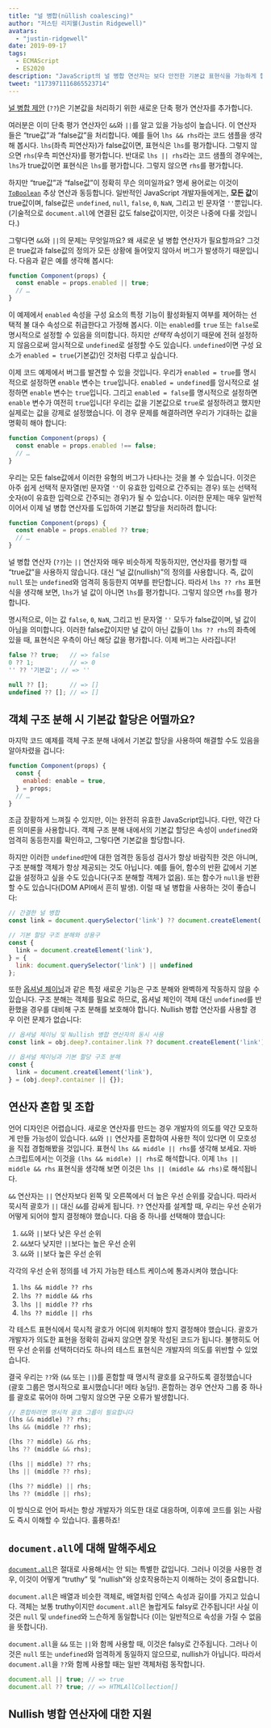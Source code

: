 ```yaml
---
title: "널 병합(nüllish coalescing)"
author: "저스틴 리지웰(Justin Ridgewell)"
avatars: 
  - "justin-ridgewell"
date: 2019-09-17
tags: 
  - ECMAScript
  - ES2020
description: "JavaScript의 널 병합 연산자는 보다 안전한 기본값 표현식을 가능하게 합니다."
tweet: "1173971116865523714"
---
```

[널 병합 제안](https://github.com/tc39/proposal-nullish-coalescing/) (`??`)은 기본값을 처리하기 위한 새로운 단축 평가 연산자를 추가합니다.

여러분은 이미 단축 평가 연산자인 `&&`와 `||`를 알고 있을 가능성이 높습니다. 이 연산자들은 “true값”과 “false값”을 처리합니다. 예를 들어 `lhs && rhs`라는 코드 샘플을 생각해 봅시다. `lhs`(좌측 피연산자)가 false값이면, 표현식은 `lhs`를 평가합니다. 그렇지 않으면 `rhs`(우측 피연산자)를 평가합니다. 반대로 `lhs || rhs`라는 코드 샘플의 경우에는, `lhs`가 true값이면 표현식은 `lhs`를 평가합니다. 그렇지 않으면 `rhs`를 평가합니다.

<!--truncate-->
하지만 “true값”과 “false값”이 정확히 무슨 의미일까요? 명세 용어로는 이것이 [`ToBoolean`](https://tc39.es/ecma262/#sec-toboolean) 추상 연산과 동등합니다. 일반적인 JavaScript 개발자들에게는, **모든 값**이 true값이며, false값은 `undefined`, `null`, `false`, `0`, `NaN`, 그리고 빈 문자열 `''`뿐입니다. (기술적으로 `document.all`에 연결된 값도 false값이지만, 이것은 나중에 다룰 것입니다.)

그렇다면 `&&`와 `||`의 문제는 무엇일까요? 왜 새로운 널 병합 연산자가 필요할까요? 그것은 true값과 false값의 정의가 모든 상황에 들어맞지 않아서 버그가 발생하기 때문입니다. 다음과 같은 예를 생각해 봅시다:

```js
function Component(props) {
  const enable = props.enabled || true;
  // …
}
```

이 예제에서 `enabled` 속성을 구성 요소의 특정 기능이 활성화될지 여부를 제어하는 선택적 불 대수 속성으로 취급한다고 가정해 봅시다. 이는 `enabled`를 `true` 또는 `false`로 명시적으로 설정할 수 있음을 의미합니다. 하지만 _선택적_ 속성이기 때문에 전혀 설정하지 않음으로써 암시적으로 `undefined`로 설정할 수도 있습니다. `undefined`이면 구성 요소가 `enabled = true`(기본값)인 것처럼 다루고 싶습니다.

이제 코드 예제에서 버그를 발견할 수 있을 것입니다. 우리가 `enabled = true`를 명시적으로 설정하면 `enable` 변수는 `true`입니다. `enabled = undefined`를 암시적으로 설정하면 `enable` 변수는 `true`입니다. 그리고 `enabled = false`를 명시적으로 설정하면 `enable` 변수가 여전히 `true`입니다! 우리는 값을 기본값으로 `true`로 설정하려고 했지만 실제로는 값을 강제로 설정했습니다. 이 경우 문제를 해결하려면 우리가 기대하는 값을 명확히 해야 합니다:

```js
function Component(props) {
  const enable = props.enabled !== false;
  // …
}
```

우리는 모든 false값에서 이러한 유형의 버그가 나타나는 것을 볼 수 있습니다. 이것은 아주 쉽게 선택적 문자열(빈 문자열 `''`이 유효한 입력으로 간주되는 경우) 또는 선택적 숫자(`0`이 유효한 입력으로 간주되는 경우)가 될 수 있습니다. 이러한 문제는 매우 일반적이어서 이제 널 병합 연산자를 도입하여 기본값 할당을 처리하려 합니다:

```js
function Component(props) {
  const enable = props.enabled ?? true;
  // …
}
```

널 병합 연산자 (`??`)는 `||` 연산자와 매우 비슷하게 작동하지만, 연산자를 평가할 때 “true값”을 사용하지 않습니다. 대신 “널 값(nullish)”의 정의를 사용합니다. 즉, 값이 `null` 또는 `undefined`와 엄격히 동등한지 여부를 판단합니다. 따라서 `lhs ?? rhs` 표현식을 생각해 보면, `lhs`가 널 값이 아니면 `lhs`를 평가합니다. 그렇지 않으면 `rhs`를 평가합니다.

명시적으로, 이는 값 `false`, `0`, `NaN`, 그리고 빈 문자열 `''` 모두가 false값이며, 널 값이 아님을 의미합니다. 이러한 false값이지만 널 값이 아닌 값들이 `lhs ?? rhs`의 좌측에 있을 때, 표현식은 우측이 아닌 해당 값을 평가합니다. 이제 버그는 사라집니다!

```js
false ?? true;   // => false
0 ?? 1;          // => 0
'' ?? '기본값'; // => ''

null ?? [];      // => []
undefined ?? []; // => []
```

## 객체 구조 분해 시 기본값 할당은 어떨까요?

마지막 코드 예제를 객체 구조 분해 내에서 기본값 할당을 사용하여 해결할 수도 있음을 알아차렸을 겁니다:

```js
function Component(props) {
  const {
    enabled: enable = true,
  } = props;
  // …
}
```

조금 장황하게 느껴질 수 있지만, 이는 완전히 유효한 JavaScript입니다. 다만, 약간 다른 의미론을 사용합니다. 객체 구조 분해 내에서의 기본값 할당은 속성이 `undefined`와 엄격히 동등한지를 확인하고, 그렇다면 기본값을 할당합니다.

하지만 이러한 `undefined`만에 대한 엄격한 동등성 검사가 항상 바람직한 것은 아니며, 구조 분해할 객체가 항상 제공되는 것도 아닙니다. 예를 들어, 함수의 반환 값에서 기본값을 설정하고 싶을 수도 있습니다(구조 분해할 객체가 없음). 또는 함수가 `null`을 반환할 수도 있습니다(DOM API에서 흔히 발생). 이럴 때 널 병합을 사용하는 것이 좋습니다:

```js
// 간결한 널 병합
const link = document.querySelector('link') ?? document.createElement('link');

// 기본 할당 구조 분해와 상용구
const {
  link = document.createElement('link'),
} = {
  link: document.querySelector('link') || undefined
};
```

또한 [옵셔널 체이닝](/features/optional-chaining)과 같은 특정 새로운 기능은 구조 분해와 완벽하게 작동하지 않을 수 있습니다. 구조 분해는 객체를 필요로 하므로, 옵셔널 체인이 객체 대신 `undefined`를 반환했을 경우를 대비해 구조 분해를 보호해야 합니다. Nullish 병합 연산자를 사용할 경우 이런 문제가 없습니다:

```js
// 옵셔널 체이닝 및 Nullish 병합 연산자의 동시 사용
const link = obj.deep?.container.link ?? document.createElement('link');

// 옵셔널 체이닝과 기본 할당 구조 분해
const {
  link = document.createElement('link'),
} = (obj.deep?.container || {});
```

## 연산자 혼합 및 조합

언어 디자인은 어렵습니다. 새로운 연산자를 만드는 경우 개발자의 의도를 약간 모호하게 만들 가능성이 있습니다. `&&`와 `||` 연산자를 혼합하여 사용한 적이 있다면 이 모호성을 직접 경험해봤을 것입니다. 표현식 `lhs && middle || rhs`를 생각해 보세요. 자바스크립트에서는 이것을 `(lhs && middle) || rhs`로 해석합니다. 이제 `lhs || middle && rhs` 표현식을 생각해 보면 이것은 `lhs || (middle && rhs)`로 해석됩니다.

`&&` 연산자는 `||` 연산자보다 왼쪽 및 오른쪽에서 더 높은 우선 순위를 갖습니다. 따라서 묵시적 괄호가 `||` 대신 `&&`를 감싸게 됩니다. `??` 연산자를 설계할 때, 우리는 우선 순위가 어떻게 되어야 할지 결정해야 했습니다. 다음 중 하나를 선택해야 했습니다:

1. `&&`와 `||`보다 낮은 우선 순위
1. `&&`보다 낮지만 `||`보다는 높은 우선 순위
1. `&&`와 `||`보다 높은 우선 순위

각각의 우선 순위 정의를 네 가지 가능한 테스트 케이스에 통과시켜야 했습니다:

1. `lhs && middle ?? rhs`
1. `lhs ?? middle && rhs`
1. `lhs || middle ?? rhs`
1. `lhs ?? middle || rhs`

각 테스트 표현식에서 묵시적 괄호가 어디에 위치해야 할지 결정해야 했습니다. 괄호가 개발자가 의도한 표현을 정확히 감싸지 않으면 잘못 작성된 코드가 됩니다. 불행히도 어떤 우선 순위를 선택하더라도 하나의 테스트 표현식은 개발자의 의도를 위반할 수 있었습니다.

결국 우리는 `??`와 (`&&` 또는 `||`)를 혼합할 때 명시적 괄호를 요구하도록 결정했습니다 (괄호 그룹은 명시적으로 표시했습니다! 메타 농담!). 혼합하는 경우 연산자 그룹 중 하나를 괄호로 묶어야 하며 그렇지 않으면 구문 오류가 발생합니다.

```js
// 혼합하려면 명시적 괄호 그룹이 필요합니다
(lhs && middle) ?? rhs;
lhs && (middle ?? rhs);

(lhs ?? middle) && rhs;
lhs ?? (middle && rhs);

(lhs || middle) ?? rhs;
lhs || (middle ?? rhs);

(lhs ?? middle) || rhs;
lhs ?? (middle || rhs);
```

이 방식으로 언어 파서는 항상 개발자가 의도한 대로 대응하며, 이후에 코드를 읽는 사람도 즉시 이해할 수 있습니다. 훌륭하죠!

## `document.all`에 대해 말해주세요

[`document.all`](https://developer.mozilla.org/en-US/docs/Web/API/Document/all)은 절대로 사용해서는 안 되는 특별한 값입니다. 그러나 이것을 사용한 경우, 이것이 어떻게 “truthy” 및 “nullish”와 상호작용하는지 이해하는 것이 중요합니다.

`document.all`은 배열과 비슷한 객체로, 배열처럼 인덱스 속성과 길이를 가지고 있습니다. 객체는 보통 truthy이지만 `document.all`은 놀랍게도 falsy로 간주됩니다! 사실 이것은 `null` 및 `undefined`와 느슨하게 동일합니다 (이는 일반적으로 속성을 가질 수 없음을 뜻합니다).

`document.all`을 `&&` 또는 `||`와 함께 사용할 때, 이것은 falsy로 간주됩니다. 그러나 이것은 `null` 또는 `undefined`와 엄격하게 동일하지 않으므로, nullish가 아닙니다. 따라서 `document.all`을 `??`와 함께 사용할 때는 일반 객체처럼 동작합니다.

```js
document.all || true; // => true
document.all ?? true; // => HTMLAllCollection[]
```

## Nullish 병합 연산자에 대한 지원

<feature-support chrome="80 https://bugs.chromium.org/p/v8/issues/detail?id=9547"
                 firefox="72 https://bugzilla.mozilla.org/show_bug.cgi?id=1566141"
                 safari="13.1 https://webkit.org/blog/10247/new-webkit-features-in-safari-13-1/"
                 nodejs="14 https://medium.com/@nodejs/node-js-version-14-available-now-8170d384567e"
                 babel="yes https://babeljs.io/docs/en/babel-plugin-proposal-nullish-coalescing-operator"></feature-support>
